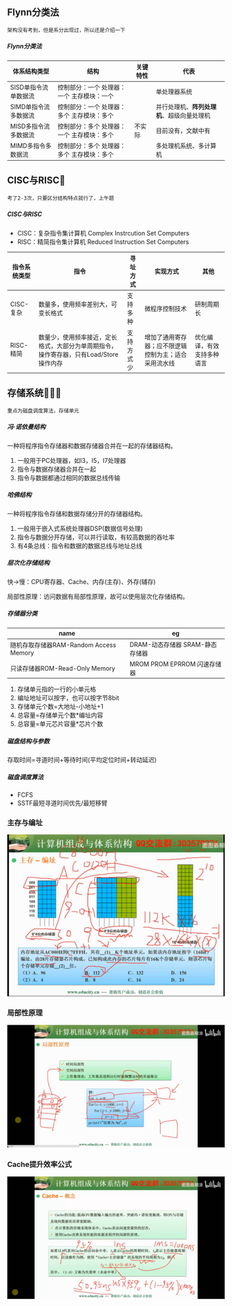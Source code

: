 ## Flynn分类法

```
架构没有考到，但是系分出现过，所以还是介绍一下
```

##### Flynn分类法

| 体系结构类型         | 结构                                       | 关键特性 | 代表                                       |
| -------------------- | ------------------------------------------ | -------- | ------------------------------------------ |
| SISD单指令流单数据流 | 控制部分：一个 处理器：一个 主存模块：一个 |          | 单处理器系统                               |
| SIMD单指令流多数据流 | 控制部分：一个 处理器：多个 主存模块：多个 |          | 并行处理机、**阵列处理机**、超级向量处理机 |
| MISD多指令流多数据流 | 控制部分：多个 处理器：一个 主存模块：多个 | 不实际   | 目前没有，文献中有                         |
| MIMD多指令多数据流   | 控制部分：多个 处理器：多个 主存模块：多个 |          | 多处理机系统、多计算机                     |

## CISC与RISC🌟

```
考了2-3次，只要区分结构特点就行了，上午题
```

##### CISC与RISC

- CISC：复杂指令集计算机 Complex Instrcution Set Computers
- RISC：精简指令集计算机 Reduced Instruction Set Computers

| 指令系统类型 | 指令                                                         | 寻址方式   | 实现方式                                             | 其他                       |
| ------------ | ------------------------------------------------------------ | ---------- | ---------------------------------------------------- | -------------------------- |
| CISC-复杂    | 数量多，使用频率差别大，可变长格式                           | 支持多种   | 微程序控制技术                                       | 研制周期长                 |
| RISC-精简    | 数量少，使用频率接近，定长格式，大部分为单周期指令，操作寄存器，只有Load/Store操作内存 | 支持方式少 | 增加了通用寄存器；应不限逻辑控制为主；适合采用流水线 | 优化编译，有效支持多种语言 |

## 存储系统🌟🌟🌟

```
重点为磁盘调度算法，存储单元
```



##### 冯·诺依曼结构

一种将程序指令存储器和数据存储器合并在一起的存储器结构。

1. 一般用于PC处理器，如I3，I5，I7处理器
2. 指令与数据存储器合并在一起
3. 指令与数据都通过相同的数据总线传输

##### 哈佛结构

一种将程序指令存储和数据存储分开的存储器结构。

1. 一般用于嵌入式系统处理器DSP(数据信号处理)
2. 指令与数据分开存储，可以并行读取，有较高数据的吞吐率
3. 有4条总线：指令和数据的数据总线与地址总线

##### 层次化存储结构

快->慢：CPU寄存器、Cache、内存(主存)、外存(辅存)

局部性原理：访问数据有局部性原理，故可以使用层次化存储结构。

##### 存储器分类

| name                                   | eg                              |
| -------------------------------------- | ------------------------------- |
| 随机存取存储器RAM-Random Access Memory | DRAM-动态存储器 SRAM-静态存储器 |
| 只读存储器ROM-Read-Only Memory         | MROM PROM EPRROM 闪速存储器     |

1. 存储单元指的一行的小单元格
2. 编址地址可以按字，也可以按字节8bit
3. 存储单元个数=大地址-小地址+1
4. 总容量=存储单元个数*编址内容
5. 总容量=单元芯片容量*芯片个数

##### 磁盘结构与参数

存取时间=寻道时间+等待时间(平均定位时间+转动延迟)

##### 磁盘调度算法

- FCFS
- SSTF最短寻道时间优先/最短移臂

### 主存与编址

![image-20220922003030071](计算机组成.assets/image-20220922003030071.png)

### 局部性原理

![image-20220922003406210](计算机组成.assets/image-20220922003406210.png)

### Cache提升效率公式

![image-20220922003609550](计算机组成.assets/image-20220922003609550.png)